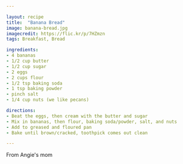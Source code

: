 ```yaml
---

layout: recipe
title:  "Banana Bread"
image: banana-bread.jpg
imagecredit: https://flic.kr/p/7HZmzn
tags: Breakfast, Bread

ingredients:
- 4 bananas
- 1/2 cup butter
- 1/2 cup sugar
- 2 eggs
- 2 cups flour
- 1/2 tsp baking soda
- 1 tsp baking powder
- pinch salt
- 1/4 cup nuts (we like pecans)

directions:
- Beat the eggs, then cream with the butter and sugar
- Mix in bananas, then flour, baking soda/powder, salt, and nuts
- Add to greased and floured pan
- Bake until brown/cracked, toothpick comes out clean

---
```


From Angie's mom